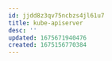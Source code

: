 ```yaml
---
id: jjdd8z3qv75ncbzs4jl61u7
title: kube-apiserver
desc: ''
updated: 1675671940476
created: 1675156770384
---
```

